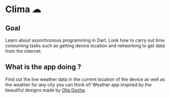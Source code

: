 
# Clima ☁

## Goal

Learn about asynchronous programming in Dart. Look how to carry out time consuming tasks such as getting device location and networking to get data from the internet. 


## What is the app doing ?

Find out the live weather data in the current location of the device as well as the weather for any city you can think of! Weather app inspired by the beautiful designs made by [Olia Gozha](https://dribbble.com/shots/4663154-). 
